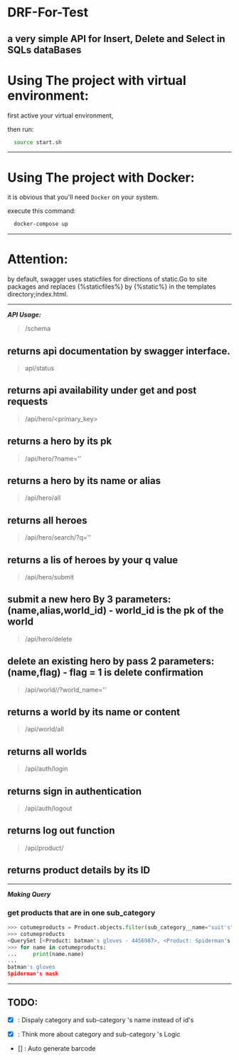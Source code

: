 # DRF-For-Test
a very simple API for Insert, Delete and Select in SQLs dataBases
---
# Using The project with virtual environment:
first active your virtual environment,

then run:

``` bash
  source start.sh
```
---
# Using The project with Docker:
it is obvious that you'll need `Docker` on your system.

execute this command:

```bash
  docker-compose up
```
---

# Attention:
by default, swagger uses staticfiles for directions of static.Go to site packages and replaces {%staticfiles%} by {%static%} in the templates directory;index.html.

---

***API Usage:***

> /schema

## returns api documentation by swagger interface.


> api/status

## returns api availability under get and post requests

> /api/hero/<primary_key>

## returns a hero by its pk

> /api/hero/?name=''

## returns a hero by its name or alias

> /api/hero/all

## returns all heroes

> /api/hero/search/?q=''

## returns a lis of heroes by your q value

> /api/hero/submit

## submit a new hero By 3 parameters:(name,alias,world_id) - world_id is the pk of the world

> /api/hero/delete

## delete an existing hero by pass 2 parameters:(name,flag) - flag = 1  is delete confirmation

> /api/world//?world_name=''

## returns a world by its name or content

> /api/world/all

## returns all worlds


> /api/auth/login

## returns sign in authentication

> /api/auth/logout

## returns log out function

> /api/product/<id>

## returns product details by its ID

---

***Making Query***

### get products that are in one sub_category

```python
>>> cotumeproducts = Product.objects.filter(sub_category__name="suit's")
>>> cotumeproducts
<QuerySet [<Product: batman's gloves - 4456987>, <Product: Spiderman's mask - 3365479>]>
>>> for name in cotumeproducts:
...     print(name.name)
...
batman's gloves
Spiderman's mask
```
---
## TODO:

- [x] : Dispaly category and sub-category 's name instead of id's

- [x] : Think more about category and sub-category 's Logic

- [] : Auto generate barcode
